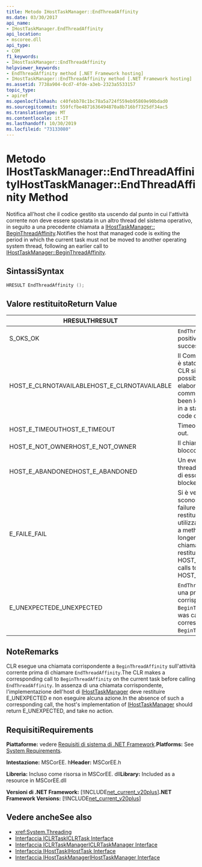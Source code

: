 ```yaml
---
title: Metodo IHostTaskManager::EndThreadAffinity
ms.date: 03/30/2017
api_name:
- IHostTaskManager.EndThreadAffinity
api_location:
- mscoree.dll
api_type:
- COM
f1_keywords:
- IHostTaskManager::EndThreadAffinity
helpviewer_keywords:
- EndThreadAffinity method [.NET Framework hosting]
- IHostTaskManager::EndThreadAffinity method [.NET Framework hosting]
ms.assetid: 7738a904-0cd7-4fde-a3eb-2323a5533157
topic_type:
- apiref
ms.openlocfilehash: c40febb78c1bc78a5a724f559eb95869e90bdad0
ms.sourcegitcommit: 559fcfbe4871636494870a8b716bf7325df34ac5
ms.translationtype: MT
ms.contentlocale: it-IT
ms.lasthandoff: 10/30/2019
ms.locfileid: "73133080"
---
```

# <a name="ihosttaskmanagerendthreadaffinity-method"></a><span data-ttu-id="f52f8-102">Metodo IHostTaskManager::EndThreadAffinity</span><span class="sxs-lookup"><span data-stu-id="f52f8-102">IHostTaskManager::EndThreadAffinity Method</span></span>
<span data-ttu-id="f52f8-103">Notifica all'host che il codice gestito sta uscendo dal punto in cui l'attività corrente non deve essere spostata in un altro thread del sistema operativo, in seguito a una precedente chiamata a [IHostTaskManager:: BeginThreadAffinity](../../../../docs/framework/unmanaged-api/hosting/ihosttaskmanager-beginthreadaffinity-method.md).</span><span class="sxs-lookup"><span data-stu-id="f52f8-103">Notifies the host that managed code is exiting the period in which the current task must not be moved to another operating system thread, following an earlier call to [IHostTaskManager::BeginThreadAffinity](../../../../docs/framework/unmanaged-api/hosting/ihosttaskmanager-beginthreadaffinity-method.md).</span></span>  
  
## <a name="syntax"></a><span data-ttu-id="f52f8-104">Sintassi</span><span class="sxs-lookup"><span data-stu-id="f52f8-104">Syntax</span></span>  
  
```cpp  
HRESULT EndThreadAffinity ();  
```  
  
## <a name="return-value"></a><span data-ttu-id="f52f8-105">Valore restituito</span><span class="sxs-lookup"><span data-stu-id="f52f8-105">Return Value</span></span>  
  
|<span data-ttu-id="f52f8-106">HRESULT</span><span class="sxs-lookup"><span data-stu-id="f52f8-106">HRESULT</span></span>|<span data-ttu-id="f52f8-107">Descrizione</span><span class="sxs-lookup"><span data-stu-id="f52f8-107">Description</span></span>|  
|-------------|-----------------|  
|<span data-ttu-id="f52f8-108">S_OK</span><span class="sxs-lookup"><span data-stu-id="f52f8-108">S_OK</span></span>|<span data-ttu-id="f52f8-109">`EndThreadAffinity` ha restituito un esito positivo.</span><span class="sxs-lookup"><span data-stu-id="f52f8-109">`EndThreadAffinity` returned successfully.</span></span>|  
|<span data-ttu-id="f52f8-110">HOST_E_CLRNOTAVAILABLE</span><span class="sxs-lookup"><span data-stu-id="f52f8-110">HOST_E_CLRNOTAVAILABLE</span></span>|<span data-ttu-id="f52f8-111">Il Common Language Runtime (CLR) non è stato caricato in un processo oppure CLR si trova in uno stato in cui non è possibile eseguire codice gestito o elaborare la chiamata correttamente.</span><span class="sxs-lookup"><span data-stu-id="f52f8-111">The common language runtime (CLR) has not been loaded into a process, or the CLR is in a state in which it cannot run managed code or process the call successfully.</span></span>|  
|<span data-ttu-id="f52f8-112">HOST_E_TIMEOUT</span><span class="sxs-lookup"><span data-stu-id="f52f8-112">HOST_E_TIMEOUT</span></span>|<span data-ttu-id="f52f8-113">Timeout della chiamata.</span><span class="sxs-lookup"><span data-stu-id="f52f8-113">The call timed out.</span></span>|  
|<span data-ttu-id="f52f8-114">HOST_E_NOT_OWNER</span><span class="sxs-lookup"><span data-stu-id="f52f8-114">HOST_E_NOT_OWNER</span></span>|<span data-ttu-id="f52f8-115">Il chiamante non è il proprietario del blocco.</span><span class="sxs-lookup"><span data-stu-id="f52f8-115">The caller does not own the lock.</span></span>|  
|<span data-ttu-id="f52f8-116">HOST_E_ABANDONED</span><span class="sxs-lookup"><span data-stu-id="f52f8-116">HOST_E_ABANDONED</span></span>|<span data-ttu-id="f52f8-117">Un evento è stato annullato mentre un thread bloccato o Fiber era in attesa su di esso.</span><span class="sxs-lookup"><span data-stu-id="f52f8-117">An event was canceled while a blocked thread or fiber was waiting on it.</span></span>|  
|<span data-ttu-id="f52f8-118">E_FAIL</span><span class="sxs-lookup"><span data-stu-id="f52f8-118">E_FAIL</span></span>|<span data-ttu-id="f52f8-119">Si è verificato un errore irreversibile sconosciuto.</span><span class="sxs-lookup"><span data-stu-id="f52f8-119">An unknown catastrophic failure occurred.</span></span> <span data-ttu-id="f52f8-120">Quando un metodo restituisce E_FAIL, CLR non è più utilizzabile all'interno del processo.</span><span class="sxs-lookup"><span data-stu-id="f52f8-120">When a method returns E_FAIL, the CLR is no longer usable within the process.</span></span> <span data-ttu-id="f52f8-121">Le chiamate successive ai metodi di hosting restituiscono HOST_E_CLRNOTAVAILABLE.</span><span class="sxs-lookup"><span data-stu-id="f52f8-121">Subsequent calls to hosting methods return HOST_E_CLRNOTAVAILABLE.</span></span>|  
|<span data-ttu-id="f52f8-122">E_UNEXPECTED</span><span class="sxs-lookup"><span data-stu-id="f52f8-122">E_UNEXPECTED</span></span>|<span data-ttu-id="f52f8-123">`EndThreadAffinity` stata chiamata senza una precedente chiamata corrispondente a `BeginThreadAffinity`.</span><span class="sxs-lookup"><span data-stu-id="f52f8-123">`EndThreadAffinity` was called without an earlier corresponding call to `BeginThreadAffinity`.</span></span>|  
  
## <a name="remarks"></a><span data-ttu-id="f52f8-124">Note</span><span class="sxs-lookup"><span data-stu-id="f52f8-124">Remarks</span></span>  
 <span data-ttu-id="f52f8-125">CLR esegue una chiamata corrispondente a `BeginThreadAffinity` sull'attività corrente prima di chiamare `EndThreadAffinity`.</span><span class="sxs-lookup"><span data-stu-id="f52f8-125">The CLR makes a corresponding call to `BeginThreadAffinity` on the current task before calling `EndThreadAffinity`.</span></span> <span data-ttu-id="f52f8-126">In assenza di una chiamata corrispondente, l'implementazione dell'host di [IHostTaskManager](../../../../docs/framework/unmanaged-api/hosting/ihosttaskmanager-interface.md) deve restituire E_UNEXPECTED e non eseguire alcuna azione.</span><span class="sxs-lookup"><span data-stu-id="f52f8-126">In the absence of such a corresponding call, the host's implementation of [IHostTaskManager](../../../../docs/framework/unmanaged-api/hosting/ihosttaskmanager-interface.md) should return E_UNEXPECTED, and take no action.</span></span>  
  
## <a name="requirements"></a><span data-ttu-id="f52f8-127">Requisiti</span><span class="sxs-lookup"><span data-stu-id="f52f8-127">Requirements</span></span>  
 <span data-ttu-id="f52f8-128">**Piattaforme:** vedere [Requisiti di sistema di .NET Framework](../../../../docs/framework/get-started/system-requirements.md).</span><span class="sxs-lookup"><span data-stu-id="f52f8-128">**Platforms:** See [System Requirements](../../../../docs/framework/get-started/system-requirements.md).</span></span>  
  
 <span data-ttu-id="f52f8-129">**Intestazione:** MSCorEE. h</span><span class="sxs-lookup"><span data-stu-id="f52f8-129">**Header:** MSCorEE.h</span></span>  
  
 <span data-ttu-id="f52f8-130">**Libreria:** Incluso come risorsa in MSCorEE. dll</span><span class="sxs-lookup"><span data-stu-id="f52f8-130">**Library:** Included as a resource in MSCorEE.dll</span></span>  
  
 <span data-ttu-id="f52f8-131">**Versioni di .NET Framework:** [!INCLUDE[net_current_v20plus](../../../../includes/net-current-v20plus-md.md)]</span><span class="sxs-lookup"><span data-stu-id="f52f8-131">**.NET Framework Versions:** [!INCLUDE[net_current_v20plus](../../../../includes/net-current-v20plus-md.md)]</span></span>  
  
## <a name="see-also"></a><span data-ttu-id="f52f8-132">Vedere anche</span><span class="sxs-lookup"><span data-stu-id="f52f8-132">See also</span></span>

- <xref:System.Threading>
- [<span data-ttu-id="f52f8-133">Interfaccia ICLRTask</span><span class="sxs-lookup"><span data-stu-id="f52f8-133">ICLRTask Interface</span></span>](../../../../docs/framework/unmanaged-api/hosting/iclrtask-interface.md)
- [<span data-ttu-id="f52f8-134">Interfaccia ICLRTaskManager</span><span class="sxs-lookup"><span data-stu-id="f52f8-134">ICLRTaskManager Interface</span></span>](../../../../docs/framework/unmanaged-api/hosting/iclrtaskmanager-interface.md)
- [<span data-ttu-id="f52f8-135">Interfaccia IHostTask</span><span class="sxs-lookup"><span data-stu-id="f52f8-135">IHostTask Interface</span></span>](../../../../docs/framework/unmanaged-api/hosting/ihosttask-interface.md)
- [<span data-ttu-id="f52f8-136">Interfaccia IHostTaskManager</span><span class="sxs-lookup"><span data-stu-id="f52f8-136">IHostTaskManager Interface</span></span>](../../../../docs/framework/unmanaged-api/hosting/ihosttaskmanager-interface.md)
